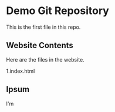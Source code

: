 # Demo Git Repository

This is the first file in this repo.

## Website Contents

Here are the files in the website.

1.index.html

## Ipsum

I'm